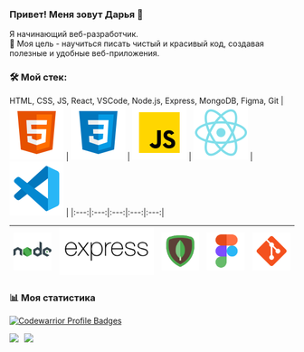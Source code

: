 ### Привет! Меня зовут Дарья 👋

Я начинающий веб-разработчик.  
🎯 Моя цель - научиться писать чистый и красивый код, создавая полезные и удобные веб-приложения.

### 🛠 Мой стек: 

HTML, CSS, JS, React, VSCode, Node.js, Express, MongoDB, Figma, Git
| <img src="./images/html.svg" alt="html" /> | <img src="./images/css.svg" alt="css"/> | <img src="./images/javascript.svg" alt="js" /> | <img src="./images/react.svg" alt="react" /> | <img src="./images/vs-code.svg" alt="vs-code" /> |
|:---:|:---:|:---:|:---:|:---:|

| <img src="./images/nodejs.svg" alt="node" /> | <img src="./images/express.svg" alt="express"/> | <img src="./images/mongodb.svg" alt="mongodb" /> | <img src="./images/figma.svg" alt="figma" /> | <img src="./images/git.svg" alt="git" /> |
|:---:|:---:|:---:|:---:|:---:|

### 📊 Моя статистика

[![Codewarrior Profile Badges](https://www.codewars.com/users/dariva/badges/large)](https://www.codewars.com/users/dariva)  

<a href="https://github-readme-stats.vercel.app/api?username=dariy-iva&custom_title=Моя&nbsp;статистика&nbsp;GitHub&hide=issues,contribs&show_icons=true">
  <img  align="left" height="130" style="margin-right: 10px" src="https://github-readme-stats.vercel.app/api?username=dariy-iva&custom_title=Моя&nbsp;статистика&nbsp;GitHub&hide=issues,contribs&show_icons=true" />
</a>
<a href="https://github-readme-stats.vercel.app/api/top-langs/?username=dariy-iva&custom_title=Мои&nbsp;языки&layout=compact">
  <img align="left" height="130" src="https://github-readme-stats.vercel.app/api/top-langs/?username=dariy-iva&custom_title=Мои&nbsp;языки&layout=compact" />
</a>
